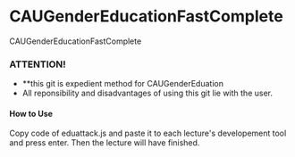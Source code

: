 # CAUGenderEducationFastComplete
CAUGenderEducationFastComplete
### ATTENTION!
 * **this git is expedient method for CAUGenderEduation
 * All reponsibility and disadvantages of using this git lie with the user.

#### How to Use

Copy code of eduattack.js and paste it to each lecture's developement tool
and press enter. Then the lecture will have finished.
